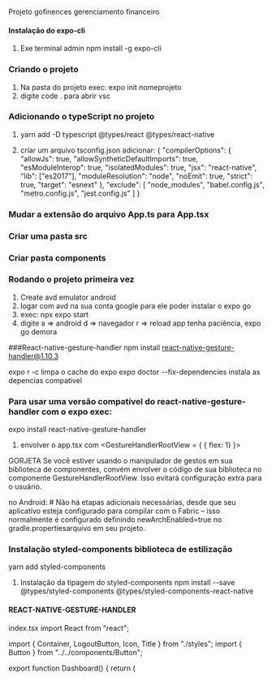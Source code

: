 Projeto gofinences gerenciamento financeiro
#### Instalação do expo-cli
1. Exe terminal admin
npm install -g expo-cli

### Criando o projeto
1. Na pasta do projeto exec:
expo init nomeprojeto
2. digite code . para abrir vsc

### Adicionando o typeScript no projeto
1. yarn add -D typescript @types/react @types/react-native

2. criar um arquivo tsconfig.json adicionar:
{
  "compilerOptions": {
    "allowJs": true,
    "allowSyntheticDefaultImports": true,
    "esModuleInterop": true,
    "isolatedModules": true,
    "jsx": "react-native",
    "lib": ["es2017"],
    "moduleResolution": "node",
    "noEmit": true,
    "strict": true,
    "target": "esnext"
  },
  "exclude": [
    "node_modules",
    "babel.config.js",
    "metro.config.js",
    "jest.config.js"
  ]
}

### Mudar a extensão do arquivo App.ts para App.tsx

### Criar uma pasta src 
### Criar pasta components 

### Rodando o projeto primeira vez
1. Create avd emulator android
2. logar com avd na sua conta google para ele poder instalar o expo go
3. exec: npx expo start
4. digite a => android 
          d => navegador
          r => reload app
tenha paciência, expo go demora

###React-native-gesture-handler
npm install react-native-gesture-handler@1.10.3

expo r -c limpa o cache do expo
expo doctor --fix-dependencies instala as depencias compatível

### Para usar uma versão compatível do react-native-gesture-handler com o expo exec:
expo install react-native-gesture-handler
1. envolver o app.tsx com
<GestureHandlerRootView = { { flex: 1} }>
    <View style={styles.container}>
      <Wellcome title='Hello WorldW!' />
    </View>
</GestureHandlerRootView>

GORJETA
Se você estiver usando o manipulador de gestos em sua biblioteca de componentes, convém envolver o código de sua biblioteca no componente GestureHandlerRootView. Isso evitará configuração extra para o usuário.

no Android: #
Não há etapas adicionais necessárias, desde que seu aplicativo esteja configurado para compilar com o Fabric – isso normalmente é configurado definindo newArchEnabled=true no gradle.propertiesarquivo em seu projeto.

### Instalação styled-components biblioteca de estilização
 yarn add styled-components
1. Instalação da tipagem do styled-components
npm install --save @types/styled-components @types/styled-components-react-native 

#### REACT-NATIVE-GESTURE-HANDLER
index.tsx
import React from "react";

import { 
    Container,
     LogoutButton, Icon, Title } from "./styles";
import { Button } from "../../components/Button";

export function Dashboard() {
    return (
        <Container>
            <Title />
            <LogoutButton onPress={() => { }}>
                <Icon name="power" />
            </LogoutButton>

            <Button
             title="Enviar"
           
            />
        </Container>
    )
}

styles.ts
import styled from "styled-components/native";
import { BorderlessButton } from "react-native-gesture-handler";
import { Feather } from "@expo/vector-icons";

export const Container = styled.View`
width: 100%;
flex: 1;
justify-content: center;
align-items: center;
`;

export const LogoutButton = styled(BorderlessButton)``;

export const Icon = styled(Feather)`
color: blue;
font-size: 24px;
`;

export const Title = styled.Text`
font-size: 18px;

margin-top: 16px;
`;

app.tsx
import 'react-native-gesture-handler' ; 
import React from 'react';
import { View, StyleSheet } from 'react-native';

import { GestureHandlerRootView } from "react-native-gesture-handler";

import { Wellcome } from "./src/components/Wellcome"
import { Dashboard } from "./src/screens/Dashboard"

export default function App() {
  return (
    <GestureHandlerRootView style={{ flex: 1 }}>
      <View style={styles.container}>
        <Dashboard title='Hello WorldW!' />
      </View>
    </GestureHandlerRootView>
  );
}

const styles = StyleSheet.create({
  container: {
    flex: 1,
    backgroundColor: '#fff',
    alignItems: 'center',
    justifyContent: 'center',
  },
});

###### FINAL REACT-NATIVE-GESTURE-HANDLER

### Themas Globais 
Se no futuro mudarmos uma cor ela é atualizada em todos os lugares
1. cores
2. fontes

3. Definir a base de cores

4. Criar uma pasta no src blobal/styles/theme.ts => vai ficas nosso thema, posso usar em qualquer parte da nossa aplicação

5. Convert hex em rgba https://cssgenerator.org/rgba-and-hex-color-generator.html

### Usando nosoo theme
1. No app.tsx import { ThemeProvider } from "styled-components"; 
2. import theme from "./src/global/styles/theme"
      <ThemeProvider theme={theme}>
        <Dashboard />
      </ThemeProvider>
o ThemeProvider é um contexto que tem uma propriedade theme que disponibilisa o thema na nossa aplicação para toda aplicação

### Usando o nosso theme no styles.ts
1. pegando através da propridades trazemos todas as cores do nosso theme
background-color: ${(props) => props.theme.color.primary};

2. Forma desestruturizada pegando so a cor primary(usamos essa)
background-color: ${({ theme }) => theme.color.primary};
3. Subscrevendo o thema do styled-components com o tema que a gente criou,issso ajuda a identificar as props do no tema.
4. Criar o arquivo styled.d.ts dentro global/styled:
styled.d.ts arquivos com essas extensões seve para sobrescrever um arquivo do styled-components(tipagem)
5.Abra o arquivo styled.d.ts
5. import 'styled-components'; (importação direta) e o nosso theme
import theme from "./theme";
 
import 'styled-components';
import theme from "./theme";

declare module 'styled-components' {
   type ThemeType = typeof theme

   export interface DefaultTheme extends ThemeType{}
}

declaro um módulo com as propriedades do styled-components(declare module 'styled-components')

crio um tipo type ThemeType que será igual a nosso theme
o typeof copia um tipo de objeto(nosso thema) e passa p o ThemeType

em seguida exportamos como DefaultTheme extendendo nossa app

### Incluindo fontes no nosso thema
1. Instalar o expo-font, permite carregar fontes da web e usá-las em componentes React Native
 expo install expo-font @expo-google-fonts/poppins nosso projeto usa a popins

2. Configurar no app.tsx os tipos de poppins que vamos usar
3. import { 
  useFonts, // hooks que carrega as fontes
  Poppins_400Regular,
  Poppins_500Medium,
  Poppins_700Bold
 } from "@expo-google-fonts/poppins";

 antes de carregar o aplicativo precisamos garante que essas
 fontes esteja disponíveis no celular do usuário o carregamento pode levar um tempinha.
 antes do return passamos o fontsLoad que vem do hooks useFonts, enquanto a fonte esta
 carregando seguro a tela de splash

 para segura a tela de splash precisamos do components do expo loading
 expo install expo-app-loading enquanto a fonte não carregar ele nãoexibi o app

 fazer o import do loading no app.tsx

 ### expo loading deprecare
 usando o SplashScreen no lugar do expoLoading
  O SplashScreen módulo diz à tela inicial para permanecer visível até que seja explicitamente informado para ocultar
1. instalando splashscreen
expo install expo-splash-screen

2.SplashScreen.preventAutoHideAsync()
Este método faz com que a tela inicial nativa permaneça visível até que SplashScreen.hideAsync()seja chamada.

 Isso deve ser chamado antes que qualquer hierarquia de exibição controlada pelo ReactNative 

 Uso
Este exemplo mostra como manter a tela inicial visível ao carregar recursos do aplicativo e, em seguida, ocultar a tela inicial quando o aplicativo renderizar algum conteúdo inicial.

 ### Incluindo as fonts no nosso theme
Incluir no arquivo theme.ts as fonts declarada no app.tsx

### Iniciandoa cabeçalho da aplicação
1.0 instalando a biblioteca para trabalhar com proporsãp
yarn add react-native-responsive-fontsize => faz ajuste automático nos vários dispositivo

possuem dois métodos:
RFPercentage arguments: percent: numbe => O tamanho da fonte é calculado como uma porcentagem da altura ( width no modo paisagem) do dispositivo.

RFValue arguments: value: number, standardScreenHeight?: number => O tamanho da fonte é calculado com base em standardScreenHeight e no valor passado

hackzinho: seleciona virgula + ctrl + d várias vezes até selecionar todas as vírgula, apertando o home o texto começa no início

para as bordas posso usar px norma porque não quebra o app

como alalisar margin, padding etcc no figma clica no objeto e passa o mouse

### Estilizando o botão de logaout
1. instalação da biblioteca @expo/vector-icons já vem por padrão do expo
2. usando o Feather import no styles.ts do dashboard
3. u styled-components fnciona com outras biblioteca
4. <LogoutButton onPress={() => {}}> função que não chama nada
5. BoderlessButton do react-native-gesture-handler, cria um efeito de onda ao clicar
   
### Criação dos cartoes de entrada, saida e total
1. são muito semelhantes vamos criar um comonente que serve para os três, modificando
só background, ícones e texto, cartão de destaque pois vai ficar na primeira screen
os cartões vai ter os type=poditive, negative and total, utilizando os style-components
o mesmo cartão muda de acordo com as propriedades passada.
2. dentro da pasta componenes criar nosso componente HightlightCard
hackzinho New file nomedapasta/nomedoarquivo

3. olhando no figma e entendendo a estrutura do cartão
os cartões tem um container que envolve os tres cartões
cada cartão tem: um header(um ícone e saida total), valor e informação da última transação
4. nos icons vamos usar feather
<Incon name="arrow-up-circle" /> seta p cima cartão de entrada
5.import cartão para dashboard.tsx
hackzinho minizar um component enter no final click seta inicio

6. Estilizando os cartões
começando pelo o container, o cartão ocupa um espaço onde veja o outro cartão
a altura sera calculada pelo o conteúdo

margin espaçamento externo
padding interno
testar seu app em dispositivo diferente
o icone muda de cor de acordo com o tipo do cartão entrada(success) saida(alert)
a importancia de usar o thema garantimos que toda aplicação
o entrada e ícone estão um debaixo do outro esse é o padrão flex
com um flex-derection= row um fica ao lado do outro

7. cartões recebendo informações através de propriedades e não fixa
8. lista de rolagem p os cartões
os cartões tem que ficar um ao ladodo outro e por padrão ele coloca um em baixo do outro
usamos a propriedade Horizonta={true} no card, os cartoes invande uma parte do header

#### npm i react-native-iphone-x-helper --save
ajuda a lidar com o header do iphone
1. duas funções verifica o espaçamento do header e bottom, identifca
de é uma aplicação ios ou android

### proprieades styled-components
1. Passando propriedades p o componente(HightlightCard) e passeado nessas propriedade
mudar o estilo, três cartões usando o mesmo componente, que muda as suas
propriedade comforme se styles.

2. Interface tipagem no index do HighrLightCard
interface Props {
    title: string;
    amount: string;
    lastTransaction: string;
}
passando as propriedades pa o componente 
export function HightlightCard({ title, amount, lastTransaction } : Props){
3. mudando as cores do icons up: verde, down: danger, total: branco
passa para styled-component qual é essa propriedade,
propriedade type para dentro do styled-compoments, para a gente mudar
de cor baseado no tipo  {/*Icon recepe a propriedade type, type={type*/}

hackzinho no javascript === analisa conteúdo e tipo   ==  só conteúdo

### Cartões de transações
1. Começando criando um Compomente <Transactions> que envolve toda listagem 
das transações

2. Criando o componente TransactionCard.tsx
olhando no figma vemos que na listagem temos:
2.1 tipo: saida, entrada
2.2 amount: quantia
2.3 categoria: alimentação, salário etc...
2.4 data da trasação

3. precisamos colocar um footer para poder mudar o flex-direction

### Parte de listagem dos cartões
1. Quando é poucos componente podemos usar a ScrollView
no nosso caso vamos usar a FlatList, melhor desempenho

2. Tipagem dos cartões
Começar criando uma insterface no componente

### Tipagem dos cartões de transações(FlatList)
1. Se o cartão vou de saída tem que ficar vermelho com o sinal de menos
2. Se for de entrada verde
3. Usando o estilo de type para fazer essa configuração

### Formulário de navegação TabNavigation
1. Criação da interface de cadastro segunda tela
2. Criando uma nova tela Register
3. Por enquanto não temos nossa navegação vamos fazer
as telas e depois criamos nossa navegação, precisamos chamar nossa tela 
de Register no App.tsx

4. criação do Header
5. criação do formulário, começar criando um componente para os input
cria na posta de componente uma pasta chamada Form e tudo que for do form
coloca nela input, botões etc

6. criando o button enviar
7. criando os botões para o tipo da trasação: entrada e saída
hackzinho: handle é uma função que é disparada depois de um click do usuário

### Criação do botão de seleção de categoria
1. dentro do comonente form criar o componente CategorySelect

### Fazendo um modal
1. quando clicar no componente Categoria, seleciona a categoria
e volta para tela de cadastro.
2. dentro do src criamos a pasta utils onde esta a tabela de categorias.
3. criamos o nova screen chamada de CategorySelect
4. para ve como está ficando passa para app.tsx no lugar do Register
o CategorySelect 

5. Iniciando com as configuração do modal
voltar a tela de registro no app.tsx

6. a idéia é quando eu clicar na categoria abrir nosso modal e quando clicar
em selecionar ele feche.
na screen Register importar do react-native o componente MODAL
#####
Register index.tsx
import React, { useState } from "react";
import { Modal } from "react-native"

import { Button } from "../../components/Form/Button";
import { Input } from "../../components/Form/Input";
import { TransactionTypeButton } from "../../components/Form/TransactionTypeButton";
import { CategorySelectButton } from "../../components/Form/CategorySelectButton";

import { CategorySelect } from "../CategorySelect";

import {
    Container,
    Header,
    Title,
    Form,
    Fields,
    TransactionTypes,
} from "./styles"

export function Register() {
    

    /* estado que armazena qual botão esta selecionado
    ele começa com uma string vazio nem um botão selecionado */
    const [transactionType, setTransactionType] = useState('');
    //console.log( transactionType );

    /* estados das categorias, passando um objeto com suas proprieddes */
   const [category, setCategory] = useState({
    key: 'category',
    name: 'Categoria',
     });

    /* estado que contrala se o modal está aberto ou fechado
    iniciando a propriedade visible com false(fechado) */
    const [categoryModalOpen, setCategoryModalOpen] = useState(false);

    /* a função espera receber um parâmetro do tipo string
    já posso fazer a tipagem informando que vai ser um up ou um dowm */
    function handleTransactionsTypeSelect(type: 'up' | 'down') {
        /* passa o tipo para setTransactionType e o mesmo atualiza o o transactionType */
        setTransactionType(type);
    }

    /* função que abre  o modal */
     function handleOpenSelectCategoryModal(){
        setCategoryModalOpen(true)
     }

     /* função que fecha o modal */
     function handleCloseSelectCategoryModal(){
        setCategoryModalOpen(false)
     }

    return (
        <Container>
            <Header>
                <Title>Cadastro</Title>
            </Header>

            <Form>
                {/* separa o botão, poder empurrar ele p baixo */}
                <Fields>
                    <Input
                        placeholder="Nome"
                    />
                    <Input
                        placeholder="Preço"
                    />

                    <TransactionTypes>
                        <TransactionTypeButton
                            type="up"
                            title="Entrada"
                            /* quando clicar no botão de entrada chama essa função
                            e as propriedade up */
                            onPress={() => handleTransactionsTypeSelect('up')}

                            /* como saber se o botão está seleciona, passo para isActive
                            a propriedade transactionType que é a propriedade que tem
                            a informação up ou down, retornado falso ou verdadeiro */
                            isActive={transactionType === 'up'}

                        />
                        <TransactionTypeButton
                            type="down"
                            title="Saída"
                            /* quando clicar no botão de saída chama essa função
                            e passa a propriedade down */
                            onPress={() => handleTransactionsTypeSelect('down')}

                            /* se estive selecionado passa true e o down e falso */
                            isActive={transactionType === 'down'}
                        />
                    </TransactionTypes>

                    <CategorySelectButton
                    title={category.name}
                    onPress={handleOpenSelectCategoryModal}
                     />
                </Fields>

                <Button title="Enviar" />
            </Form>

            {/* passando o componente de seleção de categorial para o modal 
            setCategoryModalOpen verifica se o modal está aberto ao não*/}
            <Modal visible={setCategoryModalOpen}>
                {/* passando as propriedades para o CategorySelect */}
                <CategorySelect
                   
                    category={ category }

                    setCategory={setCategory}
                    
                    /* controla o estado do modal */
                    closeSelectCategory={handleCloseSelectCategoryModal}
                />
            </Modal>

        </Container >
    )
}

### React Hooks Form
1. Não gera atualizações no estado, ao clicar no botão enviar
envia tudo de uma vez 

2. npm install react-hook-form
usa componentes controlados, precisamos passar um controler, posso usar um
input normal e um input controlado
 
### Validando o formulário

### Navegalçao
1. Instalação do React-Navegition
yarn add @react-navigation/native

2. Instalar as dependencia para projeto expo
   expo install react-native-screens react-native-safe-area-context

3. Estratégia de navegação com o tabNavigation
   
4. dentro do src criar a pasta routes e arquivo app.routes.index.tsx  
o ponto app. só para aparecer o ícono 

### Personalizando o menu de navegação
app.routes.tsx

#### AsyncStore
Armazenamento local baseada chave valor
Armazena as informação no celular do usuário, permanente
1. colection_key => nome da tabela ou coleção ex: @gofinences:transactions,
coleção transactions é da aplicação @gofinences, para evitar conflito no
celular do usuário

2. Salvando dados setItem
3. Lendo dados getItem
4. Removendo dados removeItem
   
### Listagem das trasações
1. buscar todas as transações que estão salva no asyncstorage
   
 ### cartões das entradas, saidas e total
1. entradas: filtrar todas as entradas e soma
- última transação
2. saídas: filtra todas as saidas e soma
-- última transação
3. total diminui entradas - saídas
- Período
4. última transação de entrada e saída 
   
#### Tela de resumo
1.lista com despesa por categoria

### Formatando o Gráfico
yarn add victory-native